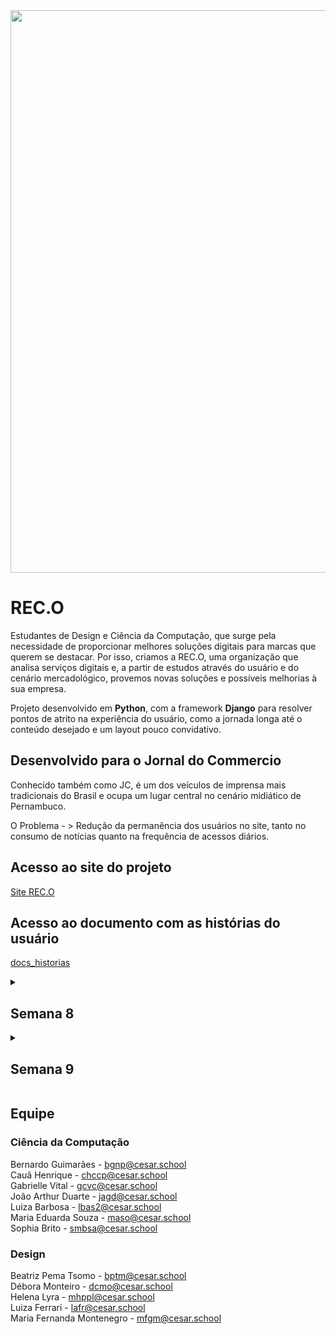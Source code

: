 <img  src="https://github.com/user-attachments/assets/fa630238-b742-4dc6-b764-6cab4d6ae9fa" width="900" height="900">

# REC.O
Estudantes de Design e Ciência da Computação, que surge pela necessidade de proporcionar melhores soluções digitais para marcas que querem se destacar. Por isso, criamos a  REC.O, uma organização que analisa serviços digitais e, a partir de estudos através do usuário e do cenário mercadológico, provemos novas soluções e possíveis melhorias à sua empresa.

Projeto desenvolvido em **Python**, com a framework **Django** para resolver pontos de atrito na experiência do usuário, como a jornada longa até o conteúdo desejado e um layout pouco convidativo.

## Desenvolvido para o Jornal do Commercio
Conhecido também como JC, é um dos veículos de imprensa mais tradicionais do Brasil e ocupa um lugar central no cenário midiático de Pernambuco.

O Problema - > Redução da permanência dos usuários no site, tanto no consumo de notícias quanto na frequência de acessos diários.


## Acesso ao site do projeto
 [Site REC.O](https://sites.google.com/d/1H1WAQs5YY0CATvldSltNKSlR4M0-yEW2/p/19KdY7mc0QfeCC3Vyn48laGZW0uUeZV2J/edit)

 ## Acesso ao documento com as histórias do usuário
 [docs_historias](https://docs.google.com/document/d/1UjFnvbQb0mYV3OMqcwVpC0ICa4wXUk3drYJq9SrPcvE/edit?usp=sharing)
 
<details>
  
<summary><h2><strong>Semana 8</strong></h2></summary>

## Readme do projeto
[Read me](https://github.com/EduardaSouzaOL/Projetos2_JC_REC.O)
## Histórias do usuário
[Historias do usuario](https://docs.google.com/document/d/1qoVBzpO4SknCVWL4Cpy6rXrgY6Yv4HgvyF5dHU6W7Mc/edit?tab=t.0)
## Primeira parte do models.py - JC
[models.py](https://docs.google.com/document/d/1eSmwrPEf1FKEVPd2q_7RvG8ga6rGxcNnMXziCqjlOXk/edit?usp=sharing)


</details>

<details>
  
<summary><h2><strong>Semana 9</strong></h2></summary>

## Readme do projeto
[Read me](https://github.com/EduardaSouzaOL/Projetos2_JC_REC.O)
## Histórias do usuário
[Historias do usuario](https://docs.google.com/document/d/1qoVBzpO4SknCVWL4Cpy6rXrgY6Yv4HgvyF5dHU6W7Mc/edit?tab=t.0)
## Ultima versão de modelo de dados - JC
[models.py](https://docs.google.com/document/d/1eSmwrPEf1FKEVPd2q_7RvG8ga6rGxcNnMXziCqjlOXk/edit?usp=sharing)
## Acesso a admin
<img  src="https://github.com/user-attachments/assets/b76f2410-fb73-4c55-a957-e9f657a4c4b7" width="800" height="800">

</details>

## Equipe
### Ciência da Computação
Bernardo Guimarães - bgnp@cesar.school <br>
Cauã Henrique - chccp@cesar.school <br>
Gabrielle Vital - gcvc@cesar.school <br>
João Arthur Duarte - jagd@cesar.school <br>
Luiza Barbosa - lbas2@cesar.school <br>
Maria Eduarda Souza - maso@cesar.school <br>
Sophia Brito - smbsa@cesar.school <br>

### Design
Beatriz Pema Tsomo - bptm@cesar.school <br>
Débora Monteiro - dcmo@cesar.school <br>
Helena Lyra - mhppl@cesar.school <br>
Luiza Ferrari - lafr@cesar.school <br>
Maria Fernanda Montenegro - mfgm@cesar.school <br>
